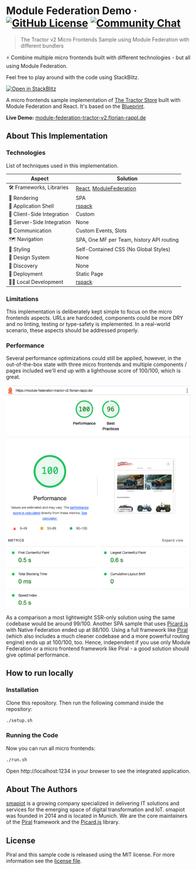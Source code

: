 # Module Federation Demo &middot; [![GitHub License](https://img.shields.io/badge/license-MIT-blue.svg)](https://github.com/FlorianRappl/module-federation-tractor-v2/blob/main/LICENSE) [![Community Chat](https://dcbadge.vercel.app/api/server/kKJ2FZmK8t?style=flat)](https://discord.gg/kKJ2FZmK8t)

> The Tractor v2 Micro Frontends Sample using Module Federation with different bundlers

:zap: Combine multiple micro frontends built with different technologies - but all using Module Federation.

Feel free to play around with the code using StackBlitz.

[![Open in StackBlitz](https://developer.stackblitz.com/img/open_in_stackblitz.svg)](https://stackblitz.com/github/florianrappl/module-federation-tractor-v2)

A micro frontends sample implementation of [The Tractor Store](https://micro-frontends.org/tractor-store/) built with Module Federation and React. It's based on the [Blueprint](https://github.com/neuland/tractor-store-blueprint).

**Live Demo:** [module-federation-tractor-v2.florian-rappl.de](https://module-federation-tractor-v2.florian-rappl.de/)

## About This Implementation

### Technologies

List of techniques used in this implementation.

| Aspect                     | Solution                                  |
| -------------------------- | ----------------------------------------- |
| 🛠️ Frameworks, Libraries   | [React], [ModuleFederation]              |
| 📝 Rendering               | SPA                                      |
| 🐚 Application Shell       | [rspack]                                  |
| 🧩 Client-Side Integration | Custom                                    |
| 🧩 Server-Side Integration | None                                      |
| 📣 Communication           | Custom Events, Slots                      |
| 🗺️ Navigation              | SPA, One MF per Team, history API routing |
| 🎨 Styling                 | Self-Contained CSS (No Global Styles)     |
| 🍱 Design System           | None                                      |
| 🔮 Discovery               | None                                      |
| 🚚 Deployment              | Static Page                               |
| 👩‍💻 Local Development       | [rspack]                                  |

[React]: https://react.dev/
[ModuleFederation]: https://www.module-federation.io/
[rspack]: https://rspack.dev/

### Limitations

This implementation is deliberately kept simple to focus on the micro frontends aspects. URLs are hardcoded, components could be more DRY and no linting, testing or type-safety is implemented. In a real-world scenario, these aspects should be addressed properly.

### Performance

Several performance optimizations could still be applied, however, in the out-of-the-box state with three micro frontends and multiple components / pages included we'll end up with a lighthouse score of 100/100, which is great.

![Lighthouse Score](./lighthouse.png)

As a comparison a most lightweight SSR-only solution using the same codebase would be around 99/100. Another SPA sample that uses [Picard.js](https://picard.js.org/) with Native Federation ended up at 88/100. Using a full framework like [Piral](https://www.piral.io) (which also includes a much cleaner codebase and a more powerful routing engine) ends up at 100/100, too. Hence, independent if you use only Module Federation or a micro frontend framework like Piral - a good solution should give optimal performance.

## How to run locally

### Installation

Clone this repository. Then run the following command inside the repository:

```sh
./setup.sh
```

### Running the Code

Now you can run all micro frontends:

```sh
./run.sh
```

Open http://localhost:1234 in your browser to see the integrated application.

## About The Authors

[smapiot](https://smapiot.com/) is a growing company specialized in delivering IT solutions and services for the emerging space of digital transformation and IoT. smapiot was founded in 2014 and is located in Munich. We are the core maintainers of the [Piral](https://www.piral.io) framework and the [Picard.js](https://picard.js.org) library.

## License

Piral and this sample code is released using the MIT license. For more information see the [license file](./LICENSE).
